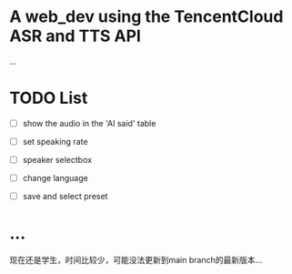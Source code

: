 # A web_dev using the TencentCloud ASR and TTS API

...

# TODO List

- [ ] show the audio in the 'AI said' table

- [ ] set speaking rate

- [ ] speaker selectbox

- [ ] change language

- [ ] save and select preset

# ...
现在还是学生，时间比较少，可能没法更新到main branch的最新版本...
